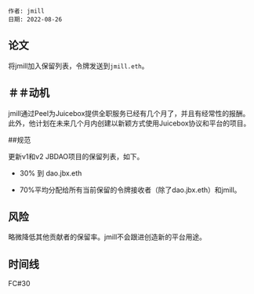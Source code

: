 
```纯文本
作者: jmill
日期: 2022-08-26
```

## 论文

将jmill加入保留列表，令牌发送到`jmill.eth`。

## ＃＃动机

jmill通过Peel为Juicebox提供全职服务已经有几个月了，并且有经常性的报酬。此外，他计划在未来几个月内创建以新颖方式使用Juicebox协议和平台的项目。

##规范

更新v1和v2 JBDAO项目的保留列表，如下。

- 30% 到 dao.jbx.eth

- 70%平均分配给所有当前保留的令牌接收者（除了dao.jbx.eth）和jmill。

## 风险

略微降低其他贡献者的保留率。jmill不会跟进创造新的平台用途。

## 时间线

FC#30
